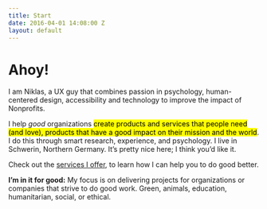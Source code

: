 ```yaml
---
title: Start
date: 2016-04-01 14:08:00 Z
layout: default
---
```


# Ahoy!

<p class="lead">I am Niklas, a UX guy that combines passion in psychology, human-centered design, accessibility and technology to improve the impact of Nonprofits.</p>

I help *good* organizations <mark>create products and services that people need (and love), products that have a good impact on their mission and the world</mark>. I do this through smart research, experience, and psychology.
I live in Schwerin, Northern Germany. It’s pretty nice here; I think you’d like it.

Check out the [services I offer](/about.html), to learn how I can help you to do good better.

**I’m in it for good:**  My focus is on delivering projects for organizations or companies that strive to do good work. Green, animals, education, humanitarian, social, or ethical.
